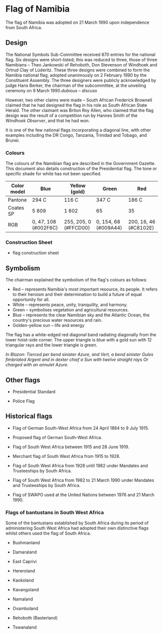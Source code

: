 # Flag of Namibia

The flag of Namibia was adopted on 21 March 1990 upon independence from South Africa.

## Design

The National Symbols Sub-Committee received 870 entries for the national flag. Six designs were short-listed; this was reduced to three, those of three Namibians – Theo Jankowski of Rehoboth, Don Stevenson of Windhoek and Ortrud Clay of Lüderitz. These three designs were combined to form the Namibia national flag, adopted unanimously on 2 February 1990 by the Constituent Assembly. The three designers were publicly acknowledged by judge Hans Berker, the chairman of the subcommittee, at the unveiling ceremony on 9 March 1990.*dubious – discuss*

However, two other claims were made – South African Frederick Brownell claimed that he had designed the flag in his role as South African State Herald. The other claimant was Briton Roy Allen, who claimed that the flag design was the result of a competition run by Hannes Smith of the *Windhoek Observer*, and that he had won.

It is one of the few national flags incorporating a diagonal line, with other examples including the DR Congo, Tanzania, Trinidad and Tobago, and Brunei.

### Colours

The colours of the Namibian flag are described in the Government Gazette. This document also details construction of the Presidential flag. The tone or specific shade for white has not been specified.

| Color model | Blue                 | Yellow (gold)         | Green                | Red                   |
| ----------- | -------------------- | --------------------- | -------------------- | --------------------- |
| Pantone     | 294 C                | 116 C                 | 347 C                | 186 C                 |
| Coates SP   | 5 809                | 1 802                 | 65                   | 35                    |
| RGB         | 0, 47, 108 (#002F6C) | 255, 205, 0 (#FFCD00) | 0, 154, 68 (#009A44) | 200, 16, 46 (#C8102E) |

### Construction Sheet

- flag construction sheet

## Symbolism

The chairman explained the symbolism of the flag's colours as follows:

- Red – represents Namibia's most important resource, its people. It refers to their heroism and their determination to build a future of equal opportunity for all.
- White – represents peace, unity, tranquility, and harmony.
- Green – symbolises vegetation and agricultural resources.
- Blue – represents the clear Namibian sky and the Atlantic Ocean, the country's precious water resources and rain.
- Golden-yellow sun – life and energy

The flag has a white-edged red diagonal band radiating diagonally from the lower hoist-side corner. The upper triangle is blue with a gold sun with 12 triangular rays and the lower triangle is green.

*In Blazon: Tierced per bend sinister Azure, and Vert, a bend sinister Gules fimbriated Argent and in dexter chief a Sun with twelve straight rays Or charged with an annulet Azure.*

## Other flags

- Presidential Standard

- Police Flag

## Historical flags

- Flag of German South-West Africa from 24 April 1884 to 9 July 1915.

- Proposed flag of German South-West Africa.

- Flag of South West Africa between 1915 and 28 June 1919.

- Merchant flag of South West Africa from 1915 to 1928.

- Flag of South West Africa from 1928 until 1982 under Mandates and Trusteeships by South Africa.

- Flag of South West Africa from 1982 to 21 March 1990 under Mandates and Trusteeships by South Africa.

- Flag of SWAPO used at the United Nations between 1976 and 21 March 1990.

### Flags of bantustans in South West Africa

Some of the bantustans established by South Africa during its period of administering South West Africa had adopted their own distinctive flags whilst others used the flag of South Africa.

- Bushmanland

- Damaraland

- East Caprivi

- Hereroland

- Kaokoland

- Kavangoland

- Namaland

- Ovamboland

- Rehoboth (Basterland)

- Tswanaland
